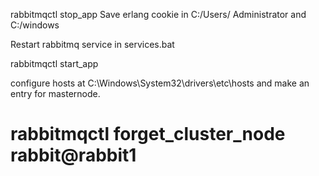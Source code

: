 rabbitmqctl stop_app
Save erlang cookie in C:/Users/ Administrator and C:/windows


Restart rabbitmq service in services.bat 

rabbitmqctl start_app

configure hosts at C:\Windows\System32\drivers\etc\hosts and make an entry for masternode.

# rabbitmqctl forget_cluster_node rabbit@rabbit1
